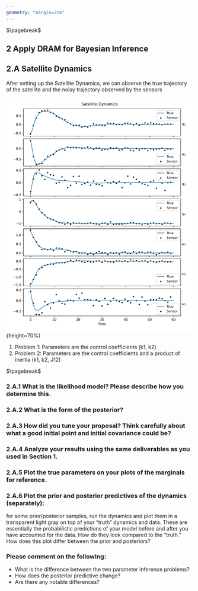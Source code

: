 ```yaml
---
geometry: "margin=2cm"
---
```


$\pagebreak$

## 2 Apply DRAM for Bayesian Inference

## 2.A Satellite Dynamics

After setting up the Satellite Dynamics, we can observe the true trajectory of the satellite and the noisy trajectory observed by the sensors

![Satellite Dynamics](figs/Satellite%20Dynamics.svg){height=70%}

1. Problem 1: Parameters are the control coefficients (k1, k2)
2. Problem 2: Parameters are the control coefficients and a product of inertia (k1, k2, J12)

$\pagebreak$

### 2.A.1 What is the likelihood model? Please describe how you determine this.

### 2.A.2 What is the form of the posterior?

### 2.A.3 How did you tune your proposal? Think carefully about what a good initial point and initial covariance could be?

### 2.A.4 Analyze your results using the same deliverables as you used in Section 1.

### 2.A.5 Plot the true parameters on your plots of the marginals for reference.

### 2.A.6 Plot the prior and posterior predictives of the dynamics (separately):

for some prior/posterior samples, run the dynamics and plot them in a transparent light gray on top of your “truth” dynamics and data. These are essentially the probabilistic predictions of your model before and after you have accounted for the data. How do they look compared to the “truth.” How does this plot differ between the prior and posteriors?

### Please comment on the following:

- What is the difference between the two parameter inference problems?
- How does the posterior predictive change?
- Are there any notable differences?

